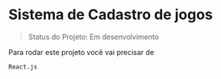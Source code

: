 <h1>Sistema de Cadastro de jogos</h1>

>Status do Projeto: Em desenvolvimento

Para rodar este projeto você vai precisar de
```
React.js
```
